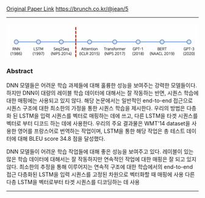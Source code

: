[Original Paper Link](https://arxiv.org/abs/1409.3215)
https://brunch.co.kr/@jean/5

---
![](Attatched/Pasted%20image%2020240328004006.png)

### Abstract
DNN 모델들은 어려운 학습 과제들에 대해 훌륭한 성능을 보여주는 강력한 모델들이다. 하지만 DNN이 대량의 레이블 학습 데이터에 대해서는 잘 작동하는 반면, 시퀀스 학습에 대한 매핑에는 사용되고 있지 않다. 해당 논문에서는 일반적인 end-to-end 접근으로 시퀀스 구조에 대한 최소한의 가정을 통한 시퀀스 학습을 제시한다. 우리의 방법은 다층화 된 LSTM을 입력 시퀀스를 벡터로 매핑하는 데에 쓰고, 다른 LSTM을 타겟 시퀀스를 벡터로 부터 디코드 하는 데에 사용한다. 우리의 주요 결과물은 WMT'14 dataset을 사용한 영어를 프랑스어로 번역하는 작업이며, LSTM을 통한 해당 작업은 총 테스트 데이터에 대해 BLEU score 34.8 점을 달성했다.

DNN 모델들이 어려운 학습 작업들에 대해 좋은 성능을 보여주고 있다. 레이블이 있는 많은 학습 데이터에 대해서는 잘 작동하지만 연속적인 작업에 대한 매핑은 잘 되고 있지 않다.
최소한의 추정을  통해 이루어지는 연속적 구조에 대한 학습에서의 end-to-end 접근
다층화된 LSTM을 입력 시퀀스를 고정된 차원으로 벡터화할 때 매핑에 사용
다른 다층 LSTM을 벡터로부터 타겟 시퀀스를 디코딩하는 데 사용

---

### 
